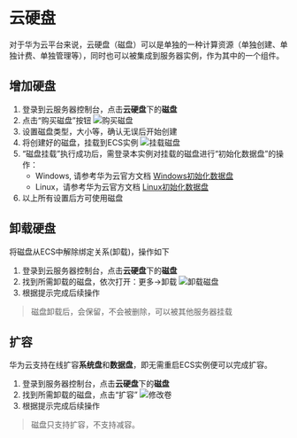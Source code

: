# 云硬盘

对于华为云平台来说，云硬盘（磁盘）可以是单独的一种计算资源（单独创建、单独计费、单独管理等），同时也可以被集成到服务器实例，作为其中的一个组件。

## 增加硬盘

1. 登录到云服务器控制台，点击**云硬盘**下的**磁盘**
2. 点击“购买磁盘”按钮
   ![购买磁盘](https://libs.websoft9.com/Websoft9/DocsPicture/zh/huaweicloud/huaweicloud-createdisk-websoft9.png)
3. 设置磁盘类型，大小等，确认无误后开始创建
4. 将创建好的磁盘，挂载到ECS实例
   ![挂载磁盘](https://libs.websoft9.com/Websoft9/DocsPicture/zh/huaweicloud/huaweicloud-attachdisk-websoft9.png)
5. “磁盘挂载”执行成功后，需登录本实例对挂载的磁盘进行“初始化数据盘”的操作：
    - Windows, 请参考华为云官方文档 [Windows初始化数据盘](https://support.huaweicloud.com/qs-ecs/zh-cn_topic_0030831989.html)
    - Linux，请参考华为云官方文档 [Linux初始化数据盘](https://support.huaweicloud.com/qs-ecs/zh-cn_topic_0030831989.html) 
5. 以上所有设置后方可使用磁盘

## 卸载硬盘

将磁盘从ECS中解除绑定关系(卸载)，操作如下

1. 登录到云服务器控制台，点击**云硬盘**下的**磁盘**
2. 找到所需卸载的磁盘，依次打开：更多->卸载
   ![卸载磁盘](https://libs.websoft9.com/Websoft9/DocsPicture/zh/huaweicloud/huaweicloud-ditachdisk-websoft9.png)
3. 根据提示完成后续操作

> 磁盘卸载后，会保留，不会被删除，可以被其他服务器挂载

## 扩容

华为云支持在线扩容**系统盘**和**数据盘**，即无需重启ECS实例便可以完成扩容。

1. 登录到服务器控制台，点击**云硬盘**下的**磁盘**
2. 找到所需卸载的磁盘，点击“扩容”
   ![修改卷](https://libs.websoft9.com/Websoft9/DocsPicture/zh/huaweicloud/huaweicloud-changedisks-websoft9.png)
3. 根据提示完成后续操作

> 磁盘只支持扩容，不支持减容。